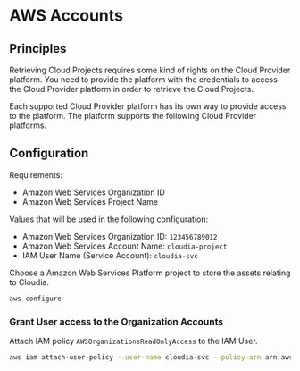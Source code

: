 # AWS Accounts

## Principles

Retrieving Cloud Projects requires some kind of rights on the Cloud Provider platform. You need to provide the platform with the credentials to access the Cloud Provider platform in order to retrieve the Cloud Projects.

Each supported Cloud Provider platform has its own way to provide access to the platform. The platform supports the following Cloud Provider platforms.

## Configuration

Requirements:

* Amazon Web Services Organization ID
* Amazon Web Services Project Name

Values that will be used in the following configuration:

* Amazon Web Services Organization ID: `123456789012`
* Amazon Web Services Account Name: `cloudia-project`
* IAM User Name (Service Account): `cloudia-svc`

Choose a Amazon Web Services Platform project to store the assets relating to Cloudia.

```bash
aws configure
```

### Grant User access to the Organization Accounts

Attach IAM policy `AWSOrganizationsReadOnlyAccess` to the IAM User.

```bash
aws iam attach-user-policy --user-name cloudia-svc --policy-arn arn:aws:iam::aws:policy/AWSOrganizationsReadOnlyAccess
```
